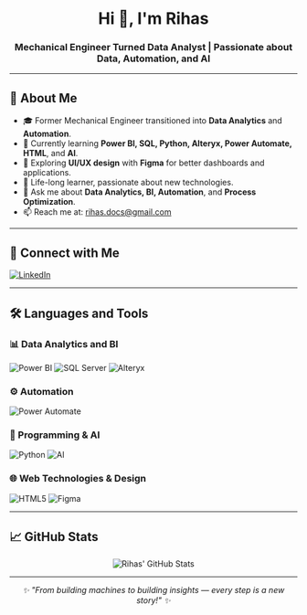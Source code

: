 <h1 align="center">Hi 👋, I'm Rihas</h1>
<h3 align="center">Mechanical Engineer Turned Data Analyst | Passionate about Data, Automation, and AI</h3>

---

## 🌟 About Me

- 🎓 Former Mechanical Engineer transitioned into **Data Analytics** and **Automation**.
- 🚀 Currently learning **Power BI, SQL, Python, Alteryx, Power Automate, HTML**, and **AI**.
- 🎨 Exploring **UI/UX design** with **Figma** for better dashboards and applications.
- 🌱 Life-long learner, passionate about new technologies.
- 💬 Ask me about **Data Analytics, BI, Automation**, and **Process Optimization**.
- 📫 Reach me at: [rihas.docs@gmail.com](mailto:rihas.docs@gmail.com.com)

---

## 🤝 Connect with Me

<p align="left">
  <a href="https://www.linkedin.com/in/rihasahmd/" target="_blank">
    <img src="https://img.shields.io/badge/LinkedIn-0A66C2?style=for-the-badge&logo=linkedin&logoColor=white" alt="LinkedIn" />
  </a>
</p>

---

## 🛠️ Languages and Tools

### 📊 Data Analytics and BI
<p>
  <img src="https://img.shields.io/badge/Power%20BI-F2C811?style=for-the-badge&logo=powerbi&logoColor=black" alt="Power BI" />
  <img src="https://img.shields.io/badge/SQL-4479A1?style=for-the-badge&logo=Microsoft%20SQL%20Server&logoColor=white" alt="SQL Server" />
  <img src="https://img.shields.io/badge/Alteryx-003B71?style=for-the-badge&logo=alteryx&logoColor=white" alt="Alteryx" />
</p>

### ⚙️ Automation
<p>
  <img src="https://img.shields.io/badge/Power%20Automate-0066FF?style=for-the-badge&logo=Microsoft%20Power%20Automate&logoColor=white" alt="Power Automate" />
</p>

### 🧠 Programming & AI
<p>
  <img src="https://img.shields.io/badge/Python-3776AB?style=for-the-badge&logo=python&logoColor=white" alt="Python" />
  <img src="https://img.shields.io/badge/Artificial%20Intelligence-00BFFF?style=for-the-badge&logo=openai&logoColor=white" alt="AI" />
</p>

### 🌐 Web Technologies & Design
<p>
  <img src="https://img.shields.io/badge/HTML5-E34F26?style=for-the-badge&logo=html5&logoColor=white" alt="HTML5" />
  <img src="https://img.shields.io/badge/Figma-F24E1E?style=for-the-badge&logo=figma&logoColor=white" alt="Figma" />
</p>

---

## 📈 GitHub Stats

<p align="center">
  <img src="https://github-readme-stats.vercel.app/api?username=rihaas&show_icons=true&theme=tokyonight" alt="Rihas' GitHub Stats" />
</p>

---

<p align="center">
  <em>✨ "From building machines to building insights — every step is a new story!" ✨</em>
</p>
